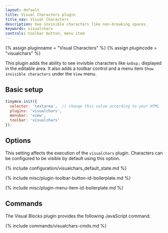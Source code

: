 ```yaml
---
layout: default
title: Visual Characters plugin
title_nav: Visual Characters
description: See invisible characters like non-breaking spaces.
keywords: visualchars
controls: toolbar button, menu item
---
```


{% assign pluginname = "Visual Characters" %}
{% assign plugincode = "visualchars" %}

This plugin adds the ability to see invisible characters like `&nbsp;` displayed in the editable area. It also adds a toolbar control and a menu item `Show invisible characters` under the `View` menu.

## Basic setup

```js
tinymce.init({
  selector: 'textarea',  // change this value according to your HTML
  plugins: 'visualchars',
  menubar: 'view',
  toolbar: 'visualchars'
});
```

## Options

This setting affects the execution of the `visualchars` plugin. Characters can be configured to be visible by default using this option.

{% include configuration/visualchars_default_state.md %}

{% include misc/plugin-toolbar-button-id-boilerplate.md %}

{% include misc/plugin-menu-item-id-boilerplate.md %}

## Commands

The Visual Blocks plugin provides the following JavaScript command.

{% include commands/visualchars-cmds.md %}
